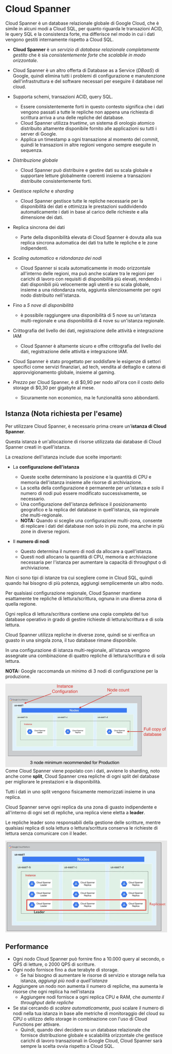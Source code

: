 # Cloud Spanner

Cloud Spanner è un database relazionale globale di Google Cloud, che è simile in alcuni modi a Cloud SQL, per quanto riguarda le transazioni ACID, le query SQL e la consistenza forte, ma differisce nel modo in cui i dati vengono gestiti internamente rispetto a Cloud SQL.

- **Cloud Spanner** è un *servizio di database relazionale completamente gestito* che è sia *consistentemente forte* che *scalabile in modo orizzontale*.

- Cloud Spanner è un altro offerta di Database as a Service (*DBaaS*) di Google, quindi elimina tutti i problemi di configurazione e manutenzione dell'infrastruttura e del software necessari per eseguire il database nel cloud.

- Supporta schemi, transazioni ACID, query SQL.
  - Essere consistentemente forti in questo contesto significa che i dati vengono passati a tutte le repliche non appena una richiesta di scrittura arriva a una delle repliche del database.
  - Cloud Spanner utilizza *truetime*, un sistema di orologio atomico distribuito altamente disponibile fornito alle applicazioni su tutti i server di Google.
  - Applica un timestamp a ogni transazione al momento del commit, quindi le transazioni in altre regioni vengono sempre eseguite in sequenza.

- *Distribuzione globale*
  - Cloud Spanner può distribuire e gestire dati su scala globale e supportare letture globalmente coerenti insieme a transazioni distribuite consistentemente forti.

- Gestisce *repliche* e *sharding*
  - Cloud Spanner gestisce tutte le repliche necessarie per la disponibilità dei dati e ottimizza le prestazioni suddividendo automaticamente i dati in base al carico delle richieste e alla dimensione dei dati.

- Replica sincrona dei dati
  - Parte della disponibilità elevata di Cloud Spanner è dovuta alla sua replica sincrona automatica dei dati tra tutte le repliche e le zone indipendenti.

- *Scaling automatico* e *ridondanza dei nodi*
  - Cloud Spanner si scala automaticamente in modo orizzontale all'interno delle regioni, ma può anche scalare tra le regioni per carichi di lavoro con requisiti di disponibilità più elevati, rendendo i dati disponibili più velocemente agli utenti e su scala globale, insieme a una ridondanza nota, aggiunta silenziosamente per ogni nodo distribuito nell'istanza.

- Fino a *5 nove di disponibilità*
  - è possibile raggiungere una disponibilità di 5 nove su un'istanza multi-regionale e una disponibilità di 4 nove su un'istanza regionale.

- Crittografia del livello dei dati, registrazione delle attività e integrazione IAM
  - Cloud Spanner è altamente sicuro e offre crittografia del livello dei dati, registrazione delle attività e integrazione IAM.

- Cloud Spanner è stato progettato per soddisfare le esigenze di settori specifici come servizi finanziari, ad tech, vendita al dettaglio e catena di approvvigionamento globale, insieme al gaming.

- *Prezzo* per Cloud Spanner, è di $0,90 per nodo all'ora con il costo dello storage di $0,30 per gigabyte al mese.
  - Sicuramente non economico, ma le funzionalità sono abbondanti.

## Istanza (Nota richiesta per l'esame)

Per utilizzare Cloud Spanner, è necessario prima creare un'**istanza di Cloud Spanner**.

Questa istanza è un'allocazione di risorse utilizzata dai database di Cloud Spanner creati in quell'istanza.

La creazione dell'istanza include due scelte importanti:

- La **configurazione dell'istanza**
  - Queste scelte determinano la posizione e la quantità di CPU e memoria dell'istanza insieme alle risorse di archiviazione.
  - La scelta della configurazione è permanente per un'istanza e solo il numero di nodi può essere modificato successivamente, se necessario.
  - Una configurazione dell'istanza definisce il posizionamento geografico e la replica del database in quell'istanza, sia regionale che multi-regionale.
  - **NOTA:** Quando si sceglie una configurazione multi-zona, consente di replicare i dati del database non solo in più zone, ma anche in più zone in diverse regioni.

- Il **numero di nodi**
  - Questo determina il numero di nodi da allocare a quell'istanza.
  - Questi nodi allocano la quantità di CPU, memoria e archiviazione necessaria per l'istanza per aumentare la capacità di throughput o di archiviazione.

Non ci sono tipi di istanze tra cui scegliere come in Cloud SQL, quindi quando hai bisogno di più potenza, aggiungi semplicemente un altro nodo.

Per qualsiasi configurazione regionale, Cloud Spanner mantiene esattamente tre repliche di lettura/scrittura, ognuna in una diversa zona di quella regione.

Ogni replica di lettura/scrittura contiene una copia completa del tuo database operativo in grado di gestire richieste di lettura/scrittura e di sola lettura.

Cloud Spanner utilizza repliche in diverse zone, quindi se si verifica un guasto in una singola zona, il tuo database rimane disponibile.

In una configurazione di istanza multi-regionale, all'istanza vengono assegnate una combinazione di quattro repliche di lettura/scrittura e di sola lettura.

**NOTA:** Google raccomanda un minimo di 3 nodi di configurazione per la produzione.

![Cloud Spanner](../images/05_Cloud_Spanner_01.png)
Come Cloud Spanner viene popolato con i dati, avviene lo sharding, noto anche come **split**, Cloud Spanner crea repliche di ogni split del database per migliorare le prestazioni e la disponibilità.

Tutti i dati in uno split vengono fisicamente memorizzati insieme in una replica.

Cloud Spanner serve ogni replica da una zona di guasto indipendente e all'interno di ogni set di repliche, una replica viene eletta a **leader**.

Le repliche leader sono responsabili della gestione delle scritture, mentre qualsiasi replica di sola lettura o lettura/scrittura conserva le richieste di lettura senza comunicare con il leader.

![Cloud Spanner](../images/05_Cloud_Spanner_02.png)

## Performance

- Ogni nodo Cloud Spanner può fornire fino a 10.000 query al secondo, o QPS di letture, o 2000 QPS di scritture.
- Ogni nodo fornisce fino a due terabyte di storage.
  - Se hai bisogno di aumentare le risorse di servizio e storage nella tua istanza, *aggiungi più nodi a quell'istanza*
- Aggiungere un nodo non aumenta il numero di repliche, ma aumenta le risorse che ogni replica ha nell'istanza
  - Aggiungere nodi fornisce a ogni replica CPU e RAM, che *aumenta il throughput delle repliche*
- Se stai cercando di *scalare automaticamente*, puoi scalare il numero di nodi nella tua istanza in base alle metriche di monitoraggio del cloud su CPU o utilizzo dello storage in combinazione con l'uso di Cloud Functions per attivare.
  - Quindi, quando devi decidere su un database relazionale che fornisce distribuzione globale e scalabilità orizzontale che gestisce carichi di lavoro transazionali in Google Cloud, Cloud Spanner sarà sempre la scelta ovvia rispetto a Cloud SQL.